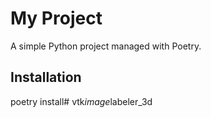 # My Project
A simple Python project managed with Poetry.

## Installation
poetry install#   v t k _ i m a g e _ l a b e l e r _ 3 d  
 